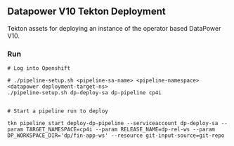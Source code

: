 ## Datapower V10 Tekton Deployment

Tekton assets for deploying an instance of the operator based DataPower V10.


### Run

```
# Log into Openshift

# ./pipeline-setup.sh <pipeline-sa-name> <pipeline-namespace> <datapower deployment-target-ns>
./pipeline-setup.sh dp-deploy-sa dp-pipeline cp4i


# Start a pipeline run to deploy

tkn pipeline start deploy-dp-pipeline --serviceaccount dp-deploy-sa --param TARGET_NAMESPACE=cp4i --param RELEASE_NAME=dp-rel-ws --param DP_WORKSPACE_DIR='dp/fin-app-ws' --resource git-input-source=git-repo
```